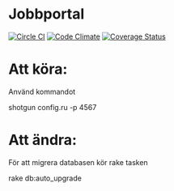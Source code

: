 Jobbportal
==========
[![Circle CI](https://circleci.com/gh/sajmoon/Jobbportal/tree/master.svg?style=svg)](https://circleci.com/gh/sajmoon/Jobbportal/tree/master)
[![Code Climate](https://codeclimate.com/github/sajmoon/Jobbportal/badges/gpa.svg)](https://codeclimate.com/github/sajmoon/Jobbportal)
[![Coverage Status](https://coveralls.io/repos/sajmoon/Jobbportal/badge.png?branch=master)](https://coveralls.io/r/sajmoon/Jobbportal?branch=master)

Att köra:
=========

Använd kommandot

shotgun config.ru -p 4567

Att ändra:
==========

För att migrera databasen kör rake tasken


rake db:auto_upgrade
